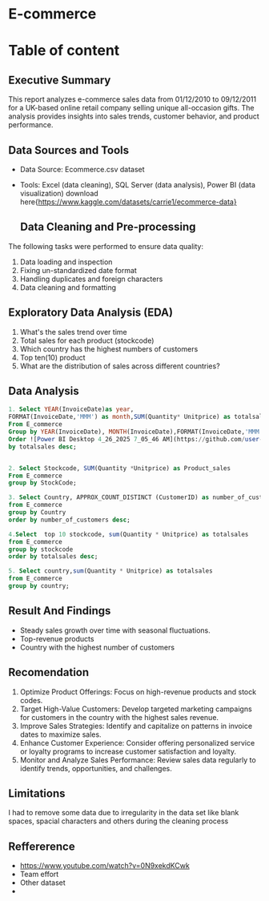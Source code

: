 # E-commerce

# Table of content


## Executive Summary
This report analyzes e-commerce sales data from 01/12/2010 to 09/12/2011 for a UK-based online retail company selling unique all-occasion gifts. The analysis provides insights into sales trends, customer behavior, and product performance.

## Data Sources and Tools
- Data Source: Ecommerce.csv dataset
- Tools: Excel (data cleaning), SQL Server (data analysis), Power BI (data visualization) download here{https://www.kaggle.com/datasets/carrie1/ecommerce-data}

  ## Data Cleaning and Pre-processing
The following tasks were performed to ensure data quality:
1. Data loading and inspection
2. Fixing un-standardized date format
3. Handling duplicates and foreign characters
4. Data cleaning and formatting

## Exploratory Data Analysis (EDA)
1. What's the sales trend over time
2. Total sales for each product (stockcode)
3. Which country has the highest numbers of customers
4. Top ten(10) product
5.  What are the distribution of sales across different countries?

## Data Analysis
```SQL
1. Select YEAR(InvoiceDate)as year,
FORMAT(InvoiceDate,'MMM') as month,SUM(Quantity* Unitprice) as totalsales
From E_commerce
Group by YEAR(InvoiceDate), MONTH(InvoiceDate),FORMAT(InvoiceDate,'MMM')
Order ![Power BI Desktop 4_26_2025 7_05_46 AM](https://github.com/user-attachments/assets/ba434db7-9cad-4c9b-8a5e-2e23583477c7)
by totalsales desc;


2. Select Stockcode, SUM(Quantity *Unitprice) as Product_sales
From E_commerce
group by StockCode;

3. Select Country, APPROX_COUNT_DISTINCT (CustomerID) as number_of_customers 
from E_commerce
group by Country
order by number_of_customers desc;

4.Select  top 10 stockcode, sum(Quantity * Unitprice) as totalsales
from E_commerce
group by stockcode
order by totalsales desc;

5. Select country,sum(Quantity * Unitprice) as totalsales
from E_commerce
group by country;
```
## Result And Findings
- Steady sales growth over time with seasonal fluctuations.
- Top-revenue products
 - Country with the highest number of customers

## Recomendation
1. Optimize Product Offerings: Focus on high-revenue products and stock codes.
2. Target High-Value Customers: Develop targeted marketing campaigns for customers in the country with the highest sales revenue.
3. Improve Sales Strategies: Identify and capitalize on patterns in invoice dates to maximize sales.
4. Enhance Customer Experience: Consider offering personalized service or loyalty programs to increase customer satisfaction and loyalty.
5. Monitor and Analyze Sales Performance: Review sales data regularly to identify trends, opportunities, and challenges.


## Limitations
I had to remove some data due to irregularity in the data set like blank spaces, spacial characters and others during the cleaning process

## Reffererence 
- https://www.youtube.com/watch?v=0N9xekdKCwk
- Team effort
- Other dataset
- 





